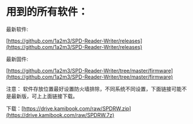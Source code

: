 # 用到的所有软件：

最新软件:

[https://github.com/1a2m3/SPD-Reader-Writer/releases](https://github.com/1a2m3/SPD-Reader-Writer/releases)
 
最新固件:

[https://github.com/1a2m3/SPD-Reader-Writer/tree/master/firmware](https://github.com/1a2m3/SPD-Reader-Writer/tree/master/firmware)

注意： 软件存放位置最好设置防火墙排除，不同系统不同设置，下面链接可能不是最新版，可上上面链接下载。

 下载：[https://drive.kamibook.com/raw/SPDRW.zip](https://drive.kamibook.com/raw/SPDRW.7z)
